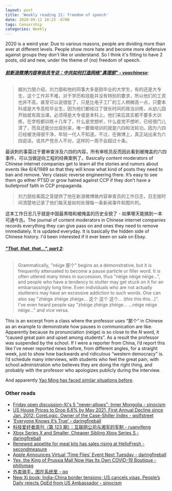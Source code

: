```yaml
---
layout: post
title: 'Weekly reading 21: freedom of speech'
date: 2020-09-12 10:23 -0700
tags: Censorship
categories: Weekly
---
```


2020 is a weird year. Due to various reasons, people are dividing more than ever at different levels. People show more hate and become more defensive against groups they don't like or understand. So I think it's fitting to have 2 posts, old and new, under the theme of (no) freedom of speech.

###### __[前新浪微博内容审核员专访：中共如何打造网络“真理部” - voachinese](https://www.voachinese.com/a/internet-censorship-20200812/5540475.html)__:

> 据刘力朋介绍，刘力朋和他的同事大多是刚毕业的大学生，有的还是大专生，这个工作并不难，对于学历和技能并没有特别的要求，所以他们的工资也并不高，甚至可以说很低了，只是比电子工厂的工人稍微高一点，只要本科或是大专高校毕业生，因为他们都经过了很长时间的政治训练，从幼儿园开始就有政治课。必须得是大专或是本科上。他们来后其实都不要多大训练，在学校都训练十几年了，什么是党想听，什么是党不想听，已经很门儿清了，而且还能分出级别来，唯一要做培训的就是六四和法轮功。因为六四已经被洗得很干净，年轻一代人不知道。不过，在微博上，真正站出来为六四说话，说共产党杀人不对，这样的一周不会超过十条。

最讽刺的事莫过于要审查涉及六四的内容，所有审核员反而因此看到被掩盖的六四事件，可以当做逆向工程的经典案例了。Basically content moderators of Chinese internet companies get to learn all the stories and rumors about events like 6/4/1989 so that they will know what kind of posts they need to ban and remove. Very classic reverse engineering there. It’s easy to see them go either PTSD or grow hatred against CCP if they don’t have a bulletproof faith in CCP propaganda.

> 刘力朋给美国之音提供了他在新浪微博做内容审查员的工作日志，日志按时间清楚地记录了他们每天是如何处理每一条新闻事件和图片的。

这本工作日志几乎就是中国最黑暗和被掩盖的历史全貌了 - 如果哪天能搞到一本可通今古。The journal of content moderators in Chinese internet companies records everything they can give pass on and ones they need to remove immediately. It is updated everyday. It is basically the hidden side of Chinese history. I'd been interested if it ever been on sale on Ebay.

###### __["That, that, that…", part 2](https://languagelog.ldc.upenn.edu/nll/?p=48302)__:

> Grammatically, "nèige 那个" begins as a demonstrative, but it is frequently attenuated to become a pause particle or filler word.  It is often uttered many times in succession, thus "nèige nèige nèige…", and people who have a tendency to stutter may get stuck on it for an embarrassingly long time.  Even individuals who are not actually stutterers may have an excessive addiction to such words.  One can also say "zhèige zhèige zhèige… 这个 这个 这个… (this this this…)".  I've even heard people say "zhèige zhèige zhèige… …nèige nèige nèige…" and vice versa.

This is an excerpt from a class where the professor uses “那个“ in Chinese as an example to demonstrate how pauses in communication are like. Apparently because its pronunciation (nèige) is so close to the _N_ word, it “caused great pain and upset among students”. As a result the professor was suspended by the school. If I were a reporter from China, I’d report this like I’ve never reported news before, from different angles, for a straight week, just to show how backwards and ridiculous “western democracy” is. I’d schedule many interviews, with students who feel the great pain, with school administration who believes they are doing the right thing, and probably with the professor who apologizes publicly during the interview.

And apparently [Yao Ming has faced similar situations before](https://www.youtube.com/watch?v=lXJ3d53MeKs).

### Other reads
- [Friday open discussion-Xi's 5 "never-allows"; Inner Mongolia - sinocism](https://sinocism.com/p/friday-open-discussion-xis-5-never/comments)
- [US House Prices to Drop 6.6% by May 2021, First Annual Decline since Jan. 2012: CoreLogic, Owner of the Case-Shiller Index - wolfstreet](https://wolfstreet.com/2020/07/07/us-house-prices-to-drop-6-6-by-may-2021-first-annual-decline-since-jan-2012-corelogic-owner-of-the-case-shiller-index/)
- [‘Everyone Knows It’s True’ - daringfireball](https://daringfireball.net/linked/2020/09/08/everyone-knows-its-true)
- [科技爱好者周刊（第 123 期）：互联网公司与湘军的军制 - ruanyifeng](http://www.ruanyifeng.com/blog/2020/09/weekly-issue-123.html)
- [Xbox Series X and Smaller, Cheaper Sibling Xbox Series S - daringfireball](https://daringfireball.net/linked/2020/09/08/xbox-series-x-and-s)
- [Renewed appetite for meal kits has sales rising at HelloFresh - secondmeasure](https://secondmeasure.com/datapoints/renewed-appetite-for-meal-kits-sales-growth-hellofresh/)
- [Apple Announces Virtual ‘Time Flies’ Event Next Tuesday - daringfireball](https://daringfireball.net/2020/09/apple_time_flies_event)
- [Yes, the King of Prussia Mall Now Has Its Own COVID-19 Boutique - phillymag](https://www.phillymag.com/news/2020/09/08/covid-19-store-king-of-prussia-mall/)
- [外卖骑手，困在系统里 - qq](https://mp.weixin.qq.com/s?__biz=MjEwMzA5NTcyMQ==&mid=2653119915&idx=1&sn=419be88865569ed1e39f806ffaa919ec)
- [New Xi book; India-China border tensions; US cancels visas, People’s Daily rejects OpEd from US Ambassador - sinocism](https://sinocism.com/p/new-xi-book-india-china-border-tensions)
